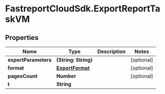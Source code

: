 # FastreportCloudSdk.ExportReportTaskVM

## Properties

Name | Type | Description | Notes
------------ | ------------- | ------------- | -------------
**exportParameters** | **{String: String}** |  | [optional] 
**format** | [**ExportFormat**](ExportFormat.md) |  | [optional] 
**pagesCount** | **Number** |  | [optional] 
**t** | **String** |  | 


